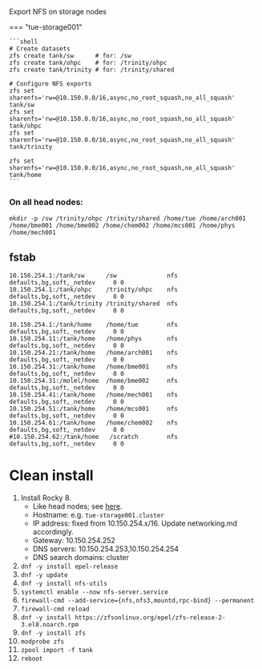 Export NFS on storage nodes

=== "tue-storage001"
    
    ```shell
    # Create datasets
    zfs create tank/sw      # for: /sw
    zfs create tank/ohpc    # for: /trinity/ohpc
    zfs create tank/trinity # for: /trinity/shared

    # Configure NFS exports
    zfs set sharenfs='rw=@10.150.0.0/16,async,no_root_squash,no_all_squash' tank/sw
    zfs set sharenfs='rw=@10.150.0.0/16,async,no_root_squash,no_all_squash' tank/ohpc
    zfs set sharenfs='rw=@10.150.0.0/16,async,no_root_squash,no_all_squash' tank/trinity

    zfs set sharenfs='rw=@10.150.0.0/16,async,no_root_squash,no_all_squash' tank/home
    ```

### On all head nodes:
```shell
mkdir -p /sw /trinity/ohpc /trinity/shared /home/tue /home/arch001 /home/bme001 /home/bme002 /home/chem002 /home/mcs001 /home/phys /home/mech001
```

## fstab

```
10.150.254.1:/tank/sw      /sw              nfs     defaults,bg,soft,_netdev     0 0
10.150.254.1:/tank/ohpc    /trinity/ohpc    nfs     defaults,bg,soft,_netdev     0 0
10.150.254.1:/tank/trinity /trinity/shared  nfs     defaults,bg,soft,_netdev     0 0

10.150.254.1:/tank/home    /home/tue        nfs     defaults,bg,soft,_netdev     0 0
10.150.254.11:/tank/home   /home/phys       nfs     defaults,bg,soft,_netdev     0 0
10.150.254.21:/tank/home   /home/arch001    nfs     defaults,bg,soft,_netdev     0 0
10.150.254.31:/tank/home   /home/bme001     nfs     defaults,bg,soft,_netdev     0 0
10.150.254.31:/molml/home  /home/bme002     nfs     defaults,bg,soft,_netdev     0 0
10.150.254.41:/tank/home   /home/mech001    nfs     defaults,bg,soft,_netdev     0 0
10.150.254.51:/tank/home   /home/mcs001     nfs     defaults,bg,soft,_netdev     0 0
10.150.254.61:/tank/home   /home/chem002    nfs     defaults,bg,soft,_netdev     0 0
#10.150.254.62:/tank/home   /scratch        nfs     defaults,bg,soft,_netdev     0 0
```

# Clean install

1. Install Rocky 8.
    - Like head nodes; see [here](installation.md).
    - Hostname: e.g. `tue-storage001.cluster`
    - IP address: fixed from 10.150.254.x/16.  Update networking.md accordingly.
    - Gateway: 10.150.254.252
    - DNS servers: 10.150.254.253,10.150.254.254
    - DNS search domains: cluster
1. `dnf -y install epel-release`
1. `dnf -y update`
1. `dnf -y install nfs-utils`
1. `systemctl enable --now nfs-server.service`
1. `firewall-cmd --add-service={nfs,nfs3,mountd,rpc-bind} --permanent`
1. `firewall-cmd reload`
1. `dnf -y install https://zfsonlinux.org/epel/zfs-release-2-3.el8.noarch.rpm`
1. `dnf -y install zfs`
1. `modprobe zfs`
1. `zpool import -f tank`
1. `reboot`
